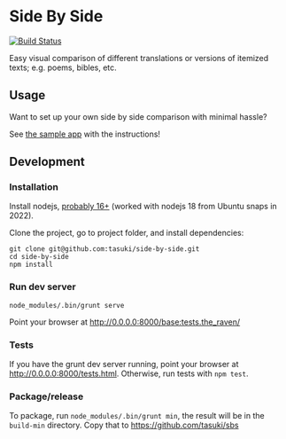 # Side By Side

[![Build Status](https://travis-ci.org/tasuki/side-by-side.png?branch=master)](https://travis-ci.org/tasuki/side-by-side)

Easy visual comparison of different translations or versions of itemized texts;
e.g. poems, bibles, etc.

## Usage

Want to set up your own side by side comparison with minimal hassle?

See [the sample app](https://github.com/tasuki/sbs) with the instructions!

## Development

### Installation

Install nodejs, [probably 16+][bug] (worked with nodejs 18 from Ubuntu snaps in 2022).

[bug]: https://stackoverflow.com/questions/55921442/how-to-fix-referenceerror-primordials-is-not-defined-in-node-js

Clone the project, go to project folder, and install dependencies:

	git clone git@github.com:tasuki/side-by-side.git
	cd side-by-side
	npm install

### Run dev server

	node_modules/.bin/grunt serve

Point your browser at http://0.0.0.0:8000/base:tests.the_raven/

### Tests

If you have the grunt dev server running, point your browser at
http://0.0.0.0:8000/tests.html. Otherwise, run tests with `npm test`.

### Package/release

To package, run `node_modules/.bin/grunt min`, the result will be in the
`build-min` directory. Copy that to https://github.com/tasuki/sbs
